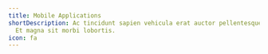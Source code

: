 ```yaml
---
title: Mobile Applications
shortDescription: Ac tincidunt sapien vehicula erat auctor pellentesque rhoncus.
  Et magna sit morbi lobortis.
icon: fa
---
```

